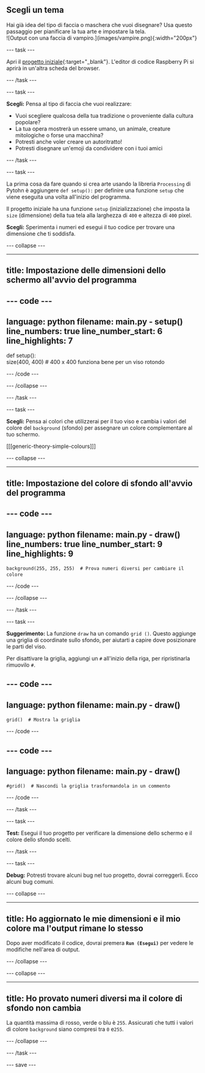 ## Scegli un tema

<div style="display: flex; flex-wrap: wrap">
<div style="flex-basis: 200px; flex-grow: 1; margin-right: 15px;">
Hai già idea del tipo di faccia o maschera che vuoi disegnare? Usa questo passaggio per pianificare la tua arte e impostare la tela.
</div>
<div>
![Output con una faccia di vampiro.](images/vampire.png){:width="200px"}
</div>
</div>

--- task ---

Apri il [progetto iniziale](https://editor.raspberrypi.org/it-IT/projects/make-face-starter){:target="_blank"}. L'editor di codice Raspberry Pi si aprirà in un'altra scheda del browser.

--- /task ---

--- task ---

**Scegli:** Pensa al tipo di faccia che vuoi realizzare:
+ Vuoi scegliere qualcosa della tua tradizione o proveniente dalla cultura popolare?
+ La tua opera mostrerà un essere umano, un animale, creature mitologiche o forse una macchina?
+ Potresti anche voler creare un autoritratto!
+ Potresti disegnare un'emoji da condividere con i tuoi amici

--- /task ---

--- task ---

La prima cosa da fare quando si crea arte usando la libreria `Processing` di Pytohn è aggiungere `def setup():` per definire una funzione `setup` che viene eseguita una volta all'inizio del programma.

Il progetto iniziale ha una funzione `setup` (inizializzazione) che imposta la `size` (dimensione) della tua tela alla larghezza di `400` e altezza di `400` pixel.

**Scegli:** Sperimenta i numeri ed esegui il tuo codice per trovare una dimensione che ti soddisfa.

--- collapse ---

---
title: Impostazione delle dimensioni dello schermo all'avvio del programma
---

--- code ---
---
language: python
filename: main.py - setup()
line_numbers: true
line_number_start: 6
line_highlights: 7
---
def setup():   
    size(400, 400)  # 400 x 400 funziona bene per un viso rotondo

--- /code ---

--- /collapse ---

--- /task ---

--- task ---

**Scegli:** Pensa ai colori che utilizzerai per il tuo viso e cambia i valori del colore del `background` (sfondo) per assegnare un colore complementare al tuo schermo.

[[[generic-theory-simple-colours]]]

--- collapse ---

---
title: Impostazione del colore di sfondo all'avvio del programma
---

--- code ---
---
language: python
filename: main.py - draw()
line_numbers: true
line_number_start: 9
line_highlights: 9
---
    background(255, 255, 255)  # Prova numeri diversi per cambiare il colore

--- /code ---

--- /collapse ---

--- /task ---

--- task ---

**Suggerimento:** La funzione `draw` ha un comando `grid ()`. Questo aggiunge una griglia di coordinate sullo sfondo, per aiutarti a capire dove posizionare le parti del viso.

Per disattivare la griglia, aggiungi un `#` all'inizio della riga, per ripristinarla rimuovilo `#`.

--- code ---
---
language: python
filename: main.py - draw()
---
    grid()  # Mostra la griglia

--- /code ---

--- code ---
---
language: python
filename: main.py - draw()
---
    #grid()  # Nascondi la griglia trasformandola in un commento

--- /code ---

--- /task ---

--- task ---

**Test:** Esegui il tuo progetto per verificare la dimensione dello schermo e il colore dello sfondo scelti.

--- /task ---

--- task ---

**Debug:** Potresti trovare alcuni bug nel tuo progetto, dovrai correggerli. Ecco alcuni bug comuni.

--- collapse ---

---
title: Ho aggiornato le mie dimensioni e il mio colore ma l'output rimane lo stesso
---

Dopo aver modificato il codice, dovrai premera **`Run (Esegui)`** per vedere le modifiche nell'area di output.

--- /collapse ---

--- collapse ---

---
title: Ho provato numeri diversi ma il colore di sfondo non cambia
---

La quantità massima di rosso, verde o blu è `255`. Assicurati che tutti i valori di colore `background` siano compresi tra `0` e`255`.

--- /collapse ---

--- /task ---

--- save ---
